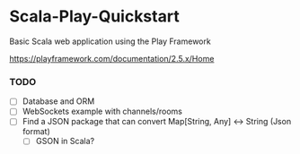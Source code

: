 # Scala-Play-Quickstart
Basic Scala web application using the Play Framework

https://playframework.com/documentation/2.5.x/Home

### TODO
- [ ] Database and ORM
- [ ] WebSockets example with channels/rooms
- [ ] Find a JSON package that can convert Map[String, Any] <-> String (Json format)
    - [ ] GSON in Scala?
